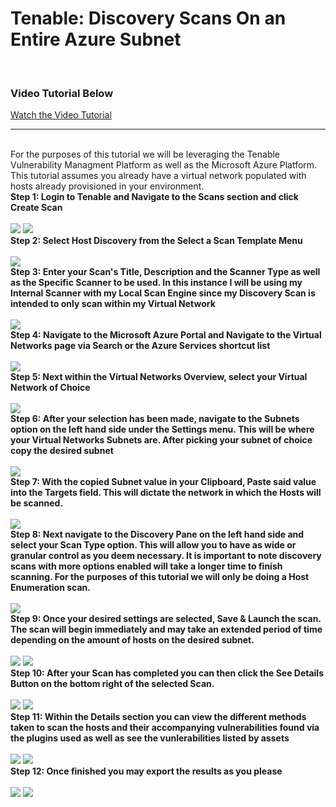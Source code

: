 <h1>Tenable: Discovery Scans On an Entire Azure Subnet </h1>

<br>

<h3> Video Tutorial Below </h2>

[Watch the Video Tutorial](https://youtu.be/URLzBYYOi-A?si=HE-DRN5tH7_hMqwl)

<hr>


<br>
For the purposes of this tutorial we will be leveraging the Tenable Vulnerability Managment Platform as well as the Microsoft Azure Platform. This tutorial assumes you already have a virtual network populated with hosts already provisioned in your environment. 



<summary><strong>Step 1: Login to Tenable and Navigate to the Scans section and click Create Scan </strong></summary>

<br>


<img src="https://i.imgur.com/Hjhs7Eu.png">

<img src="https://i.imgur.com/Zy3ZzVX.png">

<br>

<summary><strong>Step 2: Select Host Discovery from the Select a Scan Template Menu </strong></summary>

<br>



<img src="https://i.imgur.com/zg8GYnE.png">


<br>

<summary><strong>Step 3: Enter your Scan's Title, Description and the Scanner Type as well as the Specific Scanner to be used. In this instance I will be using my Internal Scanner with my Local Scan Engine since my Discovery Scan is intended to only scan within my Virtual Network </strong></summary>

<br>


<img src="https://i.imgur.com/4Ta3lM9.png">

<br>

<summary><strong>Step 4: Navigate to the Microsoft Azure Portal and Navigate to the Virtual Networks page via Search or the Azure Services shortcut list </strong></summary>

<br>


<img src="https://i.imgur.com/GC6WpCd.png">

<br>

<summary><strong>Step 5: Next within the Virtual Networks Overview, select your Virtual Network of Choice </strong></summary>

<br>


<img src="https://i.imgur.com/HGR0Kt1.png">


<br>

<summary><strong>Step 6: After your selection has been made, navigate to the Subnets option on the left hand side under the Settings menu. This will be where your Virtual Networks Subnets are. After picking your subnet of choice copy the desired subnet </strong></summary>

<br>


<img src="https://i.imgur.com/hFYYXTW.png">

<br>

<summary><strong>Step 7: With the copied Subnet value in your Clipboard, Paste said value into the Targets field. This will dictate the network in which the Hosts will be scanned.</strong></summary>

<br>


<img src="https://i.imgur.com/i1iFKFj.png">


<br>

<summary><strong>Step 8: Next navigate to the Discovery Pane on the left hand side and select your Scan Type option. This will allow you to have as wide or granular control as you deem necessary. It is important to note discovery scans with more options enabled will take a longer time to finish scanning. For the purposes of this tutorial we will only be doing a Host Enumeration scan.</strong></summary>

<br>


<img src="https://i.imgur.com/cn7IFZa.png">
<br>

<summary><strong>Step 9: Once your desired settings are selected, Save & Launch the scan. The scan will begin immediately and may take an extended period of time depending on the amount of hosts on the desired subnet.</strong></summary>

<br>


<img src="https://i.imgur.com/lLJg6cQ.png">


<img src="https://i.imgur.com/pteUl55.png">

<br>

<summary><strong>Step 10: After your Scan has completed you can then click the See Details Button on the bottom right of the selected Scan.</strong></summary>

<br>


<img src="https://i.imgur.com/pA4LnHW.png">


<img src="https://i.imgur.com/YHW3fI3.png">

<br>

<summary><strong>Step 11: Within the Details section you can view the different methods taken to scan the hosts and their accompanying vulnerabilities found via the plugins used as well as see the vunlerabilities listed by assets </strong></summary>

<br>


<img src="https://i.imgur.com/ivNqo5R.png">


<img src="https://i.imgur.com/4uFeP8e.png">

<br>


<summary><strong>Step 12: Once finished you may export the results as you please </strong></summary>

<br>


<img src="https://i.imgur.com/gGYKqwT.png">


<img src="https://i.imgur.com/OjA1fOC.png">

<br>
